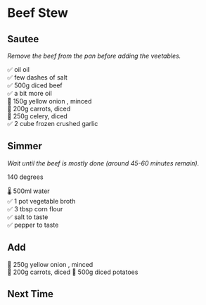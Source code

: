 # Beef Stew

## Sautee
*Remove the beef from the pan before adding the veetables.*

✅ oil oil  
✅ few dashes of salt  
✅ 500g diced beef  
✅ a bit more oil  
🔪 150g yellow onion , minced  
🔪 200g carrots, diced  
🔪 250g celery, diced  
✅ 2 cube frozen crushed garlic  

## Simmer
*Wait until the beef is mostly done (around 45-60 minutes remain).*

140 degrees

🌡️ 500ml water  
✅ 1 pot vegetable broth  
✅ 3 tbsp corn flour  
✅ salt to taste  
✅ pepper to taste  

## Add
 
🔪 250g yellow onion , minced  
🔪 200g carrots, diced 
🔪 500g diced potatoes  

## Next Time
